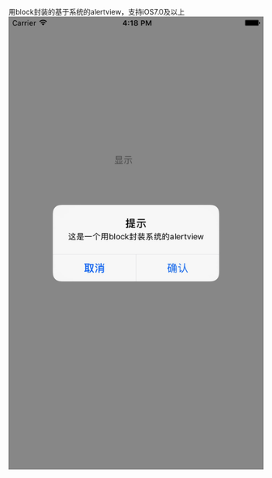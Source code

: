 用block封装的基于系统的alertview，支持iOS7.0及以上
![image](https://github.com/CampbellQi/SystemBlockAlert/raw/master/ScreenShots/1.jpg)
